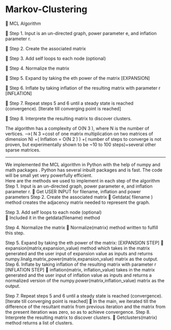 # Markov-Clustering
 MCL  Algorithm
 
 Step 1. Input is an un-directed graph, power parameter e, and inflation parameter r. 
 
 Step 2. Create the associated matrix 
 
 Step 3. Add self loops to each node (optional) 
 
 Step 4. Normalize the matrix 
 
 Step 5. Expand by taking the eth power of the matrix  [EXPANSION]
 
 Step 6. Inflate by taking inflation of the resulting matrix with parameter r  [INFLATION]
 
 Step 7. Repeat steps 5 and 6 until a steady state is reached (convergence). [Iterate till
converging point is reached] 

 Step 8. Interprete the resulting matrix to discover clusters. 

The algorithm has  a complexity of O(N
3
), where N is the number of vertices. –>( N
3
 =cost of one matrix
multiplication on two matrices of dimension N) +( Inflation = O(N
2
) ) +( number of steps to converge is not
proven, but experimentally shown to be ~10 to 100 steps)+several other sparse matrices. 

*************************************
We implemented the MCL algorithm in Python with the help of numpy  and math packages . Python has
several inbuilt packages and is fast. The code will be small yet very powerfully efficient.  
Here are the methods we used to implement in each step of the algorithm 
Step 1. Input is an un-directed graph, power parameter e, and inflation parameter r. 
 Get USER INPUT for filename, inflation and power parameters 
Step 2. Create the associated matrix 
 Getdata( filename ) method creates the adjacency matrix needed to represent the graph. 

Step 3. Add self loops to each node (optional)  
 Included it in the getdata(filename) method 
 
Step 4. Normalize the matrix 
 Normalize(matrix) method written to fulfill this step. 

Step 5. Expand by taking the eth power of the matrix: [EXPANSION STEP] 
 expansion(matrix,expansion_value) method which takes in the matrix generated and the user
input of expansion value as inputs and  returns
numpy.linalg.matrix_power(matrix,expansion_value) matrix as the output.  
Step 6. Inflate by taking inflation of the resulting matrix with parameter r  [INFLATION STEP]
 inflation(matrix, inflation_value) takes in the matrix generated and the user input of inflation 
value as inputs and  returns a normalized version of the numpy.power(matrix,inflation_value)
matrix as the output. 

Step 7.  Repeat steps 5 and 6 until a steady state is reached (convergence). [Iterate till converging point is
reached] 
 In the main, we iterated till the difference of the resultant matrix from previous iteration and
the matrix from the present iteration was zero, so as to achieve convergence. 
Step 8. Interprete the resulting matrix to discover clusters.
 Getclusters(matrix) method returns a list of clusters. 
 

 


 





